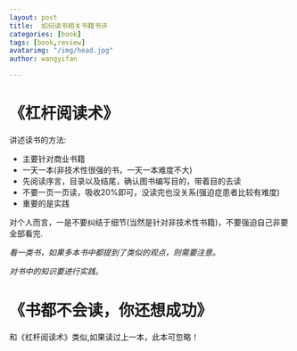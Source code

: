 ```yaml
---
layout: post
title:  如何读书相关书籍书评
categories: [book]
tags: [book,review]
avatarimg: "/img/head.jpg"
author: wangyifan

---
```


# 《杠杆阅读术》

讲述读书的方法:

- 主要针对商业书籍
- 一天一本(非技术性很强的书，一天一本难度不大)
- 先阅读序言，目录以及结尾，确认图书编写目的，带着目的去读
- 不要一页一页读，吸收20%即可，没读完也没关系(强迫症患者比较有难度)
- 重要的是实践

对个人而言，一是不要纠结于细节(当然是针对非技术性书籍)，不要强迫自己非要全部看完.

*看一类书，如果多本书中都提到了类似的观点，则需要注意。*

*对书中的知识要进行实践。*

# 《书都不会读，你还想成功》

和《杠杆阅读术》类似,如果读过上一本，此本可忽略！